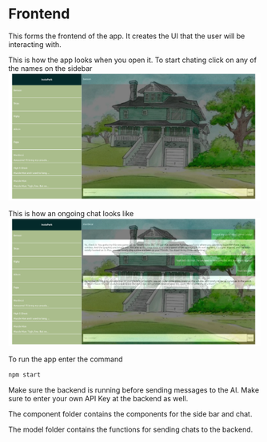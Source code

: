 # Frontend

This forms the frontend of the app. It creates the UI that the user will be interacting with.

This is how the app looks when you open it. To start chating click on any of the names on the sidebar
![New Chat](public/image1.png)

This is how an ongoing chat looks like
![Pngoing Chat](public/image2.png)

To run the app enter the command

```bash
npm start
```

Make sure the backend is running before sending messages to the AI. Make sure to enter your own API Key at the backend as well.

The component folder contains the components for the side bar and chat.

The model folder contains the functions for sending chats to the backend.